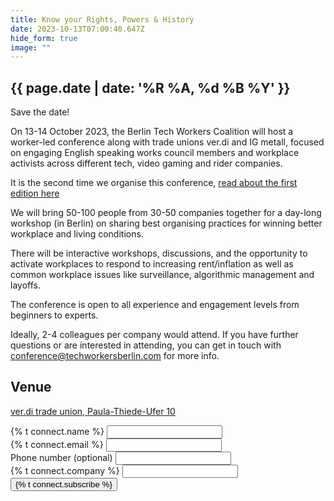 ```yaml
---
title: Know your Rights, Powers & History
date: 2023-10-13T07:00:40.647Z
hide_form: true
image: ""
---
```

## {{ page.date | date: '%R %A, %d %B %Y' }}

Save the date!

On 13-14 October 2023, the Berlin Tech Workers Coalition will host a worker-led conference along with trade unions ver.di and IG metall, focused on engaging English speaking works council members and workplace activists across different tech, video gaming and rider companies.

It is the second time we organise this conference, [read about the first edition here](https://techworkersberlin.com/events/tech-video-gaming-conference-in-berlin)

We will bring 50-100 people from 30-50 companies together for a day-long workshop (in Berlin) on sharing best organising practices for winning better workplace and living conditions.

There will be interactive workshops, discussions, and the opportunity to activate workplaces to respond to increasing rent/inflation as well as common workplace issues like surveillance, algorithmic management and layoffs.

The conference is open to all experience and engagement levels from beginners to experts.

Ideally, 2-4 colleagues per company would attend. If you have further questions or are interested in attending, you can get in touch with conference@techworkersberlin.com for more info.

## Venue

[ver.di trade union, Paula-Thiede-Ufer 10](https://verdi.de/)

<div class="social-links">
  <form name="verdi-kyr-event-2022" class="join-form" method="POST" data-netlify="true">
    <div>
      <label for="name">{% t connect.name %}</label>
      <input class="input-text" id="name" type="text" required name="name" />
    </div>
    <div>
      <label for="email">{% t connect.email %}</label>
      <input
        class="input-text"
        id="email"
        type="email"
        required
        name="email"
      />
    </div>
    <div>
      <label for="phone">Phone number (optional)</label>
      <input
        class="input-text"
        id="email"
        type="tel"
        name="phone"
      />
    </div>
    <div>
      <label for="company">{% t connect.company %}</label>
      <input class="input-text" id="company" type="text" name="company" />
    </div>
    <div>
      <input class="input-text" id="referrer" type="hidden" name="referrer" />
    </div>
<button class="subscribe-button" type="submit">
  {% t connect.subscribe %}
</button>
  </form>
</div>